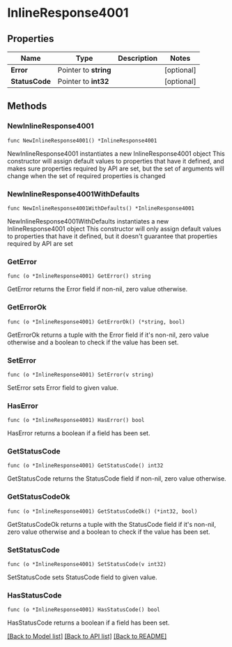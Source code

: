 # InlineResponse4001

## Properties

Name | Type | Description | Notes
------------ | ------------- | ------------- | -------------
**Error** | Pointer to **string** |  | [optional] 
**StatusCode** | Pointer to **int32** |  | [optional] 

## Methods

### NewInlineResponse4001

`func NewInlineResponse4001() *InlineResponse4001`

NewInlineResponse4001 instantiates a new InlineResponse4001 object
This constructor will assign default values to properties that have it defined,
and makes sure properties required by API are set, but the set of arguments
will change when the set of required properties is changed

### NewInlineResponse4001WithDefaults

`func NewInlineResponse4001WithDefaults() *InlineResponse4001`

NewInlineResponse4001WithDefaults instantiates a new InlineResponse4001 object
This constructor will only assign default values to properties that have it defined,
but it doesn't guarantee that properties required by API are set

### GetError

`func (o *InlineResponse4001) GetError() string`

GetError returns the Error field if non-nil, zero value otherwise.

### GetErrorOk

`func (o *InlineResponse4001) GetErrorOk() (*string, bool)`

GetErrorOk returns a tuple with the Error field if it's non-nil, zero value otherwise
and a boolean to check if the value has been set.

### SetError

`func (o *InlineResponse4001) SetError(v string)`

SetError sets Error field to given value.

### HasError

`func (o *InlineResponse4001) HasError() bool`

HasError returns a boolean if a field has been set.

### GetStatusCode

`func (o *InlineResponse4001) GetStatusCode() int32`

GetStatusCode returns the StatusCode field if non-nil, zero value otherwise.

### GetStatusCodeOk

`func (o *InlineResponse4001) GetStatusCodeOk() (*int32, bool)`

GetStatusCodeOk returns a tuple with the StatusCode field if it's non-nil, zero value otherwise
and a boolean to check if the value has been set.

### SetStatusCode

`func (o *InlineResponse4001) SetStatusCode(v int32)`

SetStatusCode sets StatusCode field to given value.

### HasStatusCode

`func (o *InlineResponse4001) HasStatusCode() bool`

HasStatusCode returns a boolean if a field has been set.


[[Back to Model list]](../README.md#documentation-for-models) [[Back to API list]](../README.md#documentation-for-api-endpoints) [[Back to README]](../README.md)


